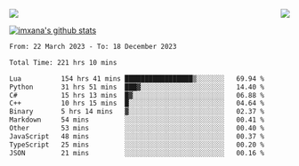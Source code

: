 <p>
  <a href="https://count.getloli.com/"><img src="https://count.getloli.com/get/@xana.readme?theme=moebooru-h"></a>
  <img src="https://weather-icon.journeyad.repl.co/@hangzhou?v=1" align="right">
</p>


<a href="https://github.com/imxana"><img align="center" src="https://github-readme-stats.vercel.app/api?username=imxana&show_icons=true&include_all_commits=true&hide_border=tru&custom_title=imxana%27s%20Github%20Stats" alt="imxana's github stats" /></a> 

<!--START_SECTION:waka-->

```txt
From: 22 March 2023 - To: 18 December 2023

Total Time: 221 hrs 10 mins

Lua          154 hrs 41 mins █████████████████▒░░░░░░░   69.94 %
Python       31 hrs 51 mins  ███▓░░░░░░░░░░░░░░░░░░░░░   14.40 %
C#           15 hrs 13 mins  █▓░░░░░░░░░░░░░░░░░░░░░░░   06.88 %
C++          10 hrs 15 mins  █░░░░░░░░░░░░░░░░░░░░░░░░   04.64 %
Binary       5 hrs 14 mins   ▓░░░░░░░░░░░░░░░░░░░░░░░░   02.37 %
Markdown     54 mins         ░░░░░░░░░░░░░░░░░░░░░░░░░   00.41 %
Other        53 mins         ░░░░░░░░░░░░░░░░░░░░░░░░░   00.40 %
JavaScript   48 mins         ░░░░░░░░░░░░░░░░░░░░░░░░░   00.37 %
TypeScript   25 mins         ░░░░░░░░░░░░░░░░░░░░░░░░░   00.20 %
JSON         21 mins         ░░░░░░░░░░░░░░░░░░░░░░░░░   00.16 %
```

<!--END_SECTION:waka-->
